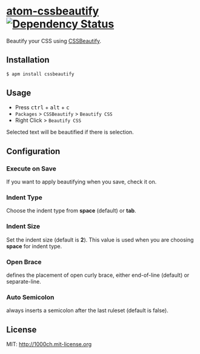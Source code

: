 # [atom-cssbeautify](https://atom.io/packages/cssbeautify) [![Dependency Status](https://david-dm.org/1000ch/atom-cssbeautify.svg)](https://david-dm.org/1000ch/atom-cssbeautify)

Beautify your CSS using [CSSBeautify](https://github.com/senchalabs/cssbeautify).

## Installation

```bash
$ apm install cssbeautify
```

## Usage

- Press <kbd>ctrl</kbd> + <kbd>alt</kbd> + <kbd>c</kbd>
- `Packages` > `CSSBeautify` > `Beautify CSS`
- Right Click > `Beautify CSS`

Selected text will be beautified if there is selection.

## Configuration

### Execute on Save

If you want to apply beautifying when you save, check it on.

### Indent Type

Choose the indent type from **space** (default) or **tab**.

### Indent Size

Set the indent size (default is **2**). This value is used when you are choosing **space** for indent type.

### Open Brace

defines the placement of open curly brace, either end-of-line (default) or separate-line.

### Auto Semicolon

always inserts a semicolon after the last ruleset (default is false).

## License

MIT: http://1000ch.mit-license.org
